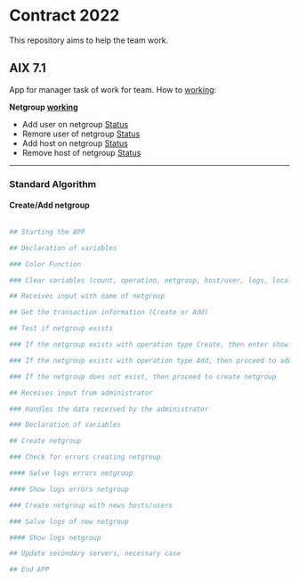 # Contract 2022

This repository aims to help the team work.


## AIX 7.1

App for manager task of work for team. How to [working]():

**Netgroup [working]()**
- Add user on netgroup [Status]()
- Remore user of netgroup [Status]()
- Add host on netgroup [Status]()
- Remove host of netgroup [Status]()

---

### Standard Algorithm

#### Create/Add netgroup

```bash

## Starting the APP

## Declaration of variables

### Color Function

### Clear variables (count, operation, netgroup, host/user, logs, locality, register)

## Receives input with name of netgroup

## Get the transaction information (Create or Add)

## Test if netgroup exists

### If the netgroup exists with operation type Create, then enter show and exit the app

### If the netgroup exists with operation type Add, then proceed to add hosts/users on netgroup

### If the netgroup does not exist, then proceed to create netgroup

## Receives input from administrator

### Handles the data received by the administrator

### Declaration of variables

## Create netgroup

### Check for errors creating netgroup

#### Salve logs errors netgroup

#### Show logs errors netgroup

### Create netgroup with news hosts/users

### Salve logs of new netgroup

#### Show logs netgroup

## Update secondary servers, necessary case

## End APP

```



